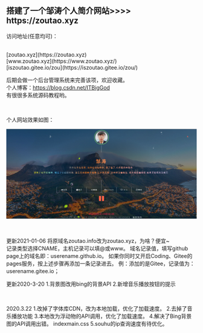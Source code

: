 
<h2>搭建了一个邹涛个人简介网站>>>> https://zoutao.xyz  </h2>

访问地址(任意均可)：

<br>
[zoutao.xyz](https://zoutao.xyz)
<br>
[www.zoutao.xyz](https://www.zoutao.xyz/)
<br>
[iszoutao.gitee.io/zou](https://iszoutao.gitee.io/zou/)


<br>

后期会做一个后台管理系统来完善该项，欢迎收藏。
<br>
个人博客：https://blog.csdn.net/ITBigGod   
有很很多系统源码教程哟。

<br>

个人网站效果如图：

![图示](https://github.com/IsZouTao/zoutao.github.io/blob/master/showpic.png)


<br>
<p>
更新2021-01-06
将原域名zoutao.info改为zoutao.xyz，为啥？便宜~
<br>
记录类型选择CNAME，主机记录可以填@或www。
域名记录值，填写github page上的域名即：userename.github.io。
如果你同时又开启Coding、Gitee的pages服务，按上述步骤再添加一条记录进去。
例：添加的是Gitee，记录值为：userename.gitee.io；
<br>
</p>

<p>
更新2020-3-20
1.背景图改用bing的背景API
2.新增音乐播放按钮的提示
</p>
<br>
  <p>
2020.3.22
1.改掉了字体库CDN，改为本地加载，优化了加载速度。 
2.去掉了音乐播放功能 
3.本地改为浮动物的API调用，优化了加载速度。 
4.解决了Bing背景图的API调用出错。 indexmain.css
5.souhu的ip查询速度有待优化。
    </p>
<br>


